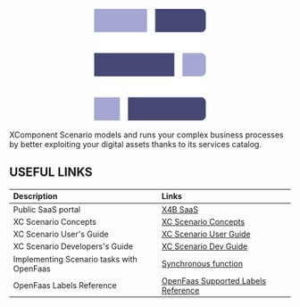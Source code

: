 <p align="center">
  <img src="images/scenario-logo.svg" alt="logo" width="200" />
</p>
<p align="left">
XComponent Scenario models and runs your complex business processes by better exploiting your digital assets thanks to its services catalog.
</p>

## USEFUL LINKS

| <b>Description</b> | <b>Links</b> |
| :---------- | :---- |
| Public SaaS portal | [X4B SaaS](https://x4b.xcomponent.com) |
| XC Scenario Concepts | [XC Scenario Concepts](concepts/README.md) |
| XC Scenario User's Guide | [XC Scenario User Guide](user-guide/README.md) |
| XC Scenario Developers's Guide | [XC Scenario Dev Guide](dev-guide/README.md) |
| Implementing Scenario tasks with OpenFaas | [Synchronous function](openfaas/synchronous.md) |
| OpenFaas Labels Reference | [OpenFaas Supported Labels Reference](openfaas/reference.md) |
